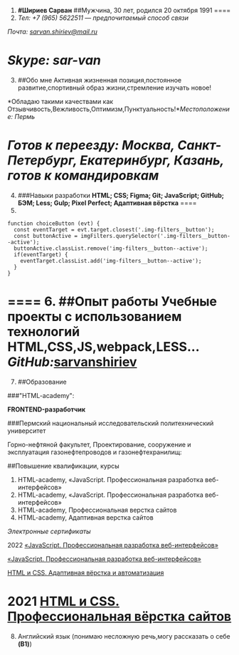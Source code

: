 1. __#Шириев Сарван__
##Мужчина, 30 лет, родился 20 октября 1991
====
2. *Тел: +7 (965) 5622511 — предпочитаемый способ связи*

*Почта: sarvan.shiriev@mail.ru*

*Skype: sar-van*
====
3. ##Обо мне
Активная жизненная позиция,постоянное развитие,спортивный образ жизни,стремление изучать новое!

*Обладаю такими качествами как Отзывчивость,Вежливость,Оптимизм,Пунктуальность!**Местоположение: Пермь*

*Готов к переезду: Москва, Санкт-Петербург, Екатеринбург, Казань, готов к командировкам*
====
4. ###Навыки разработки 
__HTML; CSS; Figma; Git; JavaScript; GitHub; БЭМ; Less; Gulp; Pixel Perfect; Адаптивная вёрстка__
====
5. 
```
function choiceButton (evt) {
  const eventTarget = evt.target.closest('.img-filters__button');
  const buttonActive = imgFilters.querySelector('.img-filters__button--active');
  buttonActive.classList.remove('img-filters__button--active');
  if(eventTarget) {
    eventTarget.classList.add('img-filters__button--active');
  }
}
   ```
====
6. ##Опыт работы
Учебные проекты с использованием технологий HTML,CSS,JS,webpack,LESS...
*GitHub:*[sarvanshiriev](http://github.com/sarvanshiriev)
====
7. ##Образование

###"HTML-academy": 

__FRONTEND-разработчик__

###Пермский национальный исследовательский политехнический университет

Горно-нефтяной факультет, Проектирование, сооружение и эксплуатация газонефтепроводов и газонефтехранилищ:

##Повышение квалификации, курсы

1. HTML-academy, «JavaScript. Профессиональная разработка веб-интерфейсов»
1. HTML-academy, «JavaScript. Профессиональная разработка веб-интерфейсов»
1. HTML-academy, Профессиональная верстка сайтов
1. HTML-academy, Адаптивная верстка сайтов

*Электронные сертификаты*

2022
[«JavaScript. Профессиональная разработка веб-интерфейсов»](https://drive.google.com/file/d/1R2HXA4vSTYVadXdV_kk9poD1lMgdcqcb/view)

[«JavaScript. Профессиональная разработка веб-интерфейсов»](https://drive.google.com/file/d/1buy2wv7ipSpQ-DfH323TQCwsukGo9eW0/view)

[HTML и CSS. Адаптивная вёрстка и автоматизация](https://drive.google.com/file/d/1E6m3u1e1VAzcjejIaa50RA36jtG6EcNt/view)

2021
[HTML и CSS. Профессиональная вёрстка сайтов](https://drive.google.com/file/d/1McteYe5-WWobmR0H6-LnHnhxDnTWXhbI/view)
====
8. Английский язык (понимаю несложную речь,могу рассказать о себе __(B1)__)